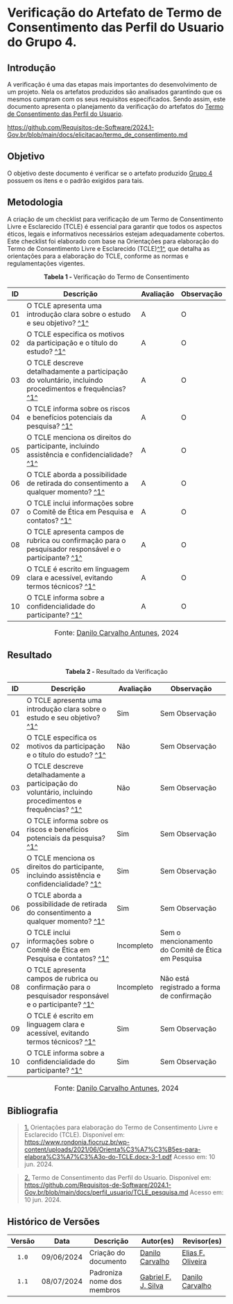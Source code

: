 # Verificação do Artefato de Termo de Consentimento das Perfil do Usuario do Grupo 4.

## Introdução
A verificação é uma das etapas mais importantes do desenvolvimento de um projeto. Nela os artefatos produzidos são analisados garantindo que os mesmos cumpram com os seus requisitos especificados. Sendo assim, este documento apresenta o planejamento da verificação do artefatos do [Termo de Consentimento das Perfil do Usuario](https://github.com/Requisitos-de-Software/2024.1-Gov.br/blob/main/docs/perfil_usuario/TCLE_pesquisa.md).


https://github.com/Requisitos-de-Software/2024.1-Gov.br/blob/main/docs/elicitacao/termo_de_consentimento.md

## Objetivo
O objetivo deste documento é verificar se o artefato produzido [Grupo 4](https://github.com/Requisitos-de-Software/2023.1-Booking) possuem os itens e o padrão exigidos para tais.

## Metodologia

A criação de um checklist para verificação de um Termo de Consentimento Livre e Esclarecido (TCLE) é essencial para garantir que todos os aspectos éticos, legais e informativos necessários estejam adequadamente cobertos. Este checklist foi elaborado com base na Orientações para elaboração do Termo de Consentimento Livre e Esclarecido (TCLE)<a id="anchor_1" href="#REF1">^1^</a>, que detalha as orientações para a elaboração do TCLE, conforme as normas e regulamentações vigentes.

<p align="center" > <strong> Tabela 1 - </strong>Verificação do Termo de Consentimento</font></p>

| ID  | Descrição                                                                                                                      | Avaliação | Observação |
|-----|--------------------------------------------------------------------------------------------------------------------------------|-----------|------------|
| 01  | O TCLE apresenta uma introdução clara sobre o estudo e seu objetivo? <a id="anchor_1" href="#REF1">^1^</a>                     | A         | O          |
| 02  | O TCLE especifica os motivos da participação e o título do estudo? <a id="anchor_1" href="#REF1">^1^</a>                       | A         | O          |
| 03  | O TCLE descreve detalhadamente a participação do voluntário, incluindo procedimentos e frequências? <a id="anchor_1" href="#REF1">^1^</a> | A         | O          |
| 04  | O TCLE informa sobre os riscos e benefícios potenciais da pesquisa? <a id="anchor_1" href="#REF1">^1^</a>                      | A         | O          |
| 05  | O TCLE menciona os direitos do participante, incluindo assistência e confidencialidade? <a id="anchor_1" href="#REF1">^1^</a> | A         | O          |
| 06  | O TCLE aborda a possibilidade de retirada do consentimento a qualquer momento? <a id="anchor_1" href="#REF1">^1^</a>          | A         | O          |
| 07  | O TCLE inclui informações sobre o Comitê de Ética em Pesquisa e contatos? <a id="anchor_1" href="#REF1">^1^</a>                | A         | O          |
| 08  | O TCLE apresenta campos de rubrica ou confirmação para o pesquisador responsável e o participante? <a id="anchor_1" href="#REF1">^1^</a>      | A         | O          |
| 09  | O TCLE é escrito em linguagem clara e acessível, evitando termos técnicos? <a id="anchor_1" href="#REF1">^1^</a>               | A         | O          |
| 10  | O TCLE informa sobre a confidencialidade do participante? <a id="anchor_1" href="#REF1">^1^</a>                              | A         | O          |


<font size="3"><p style="text-align: center">Fonte: [Danilo Carvalho Antunes](https://github.com/Danilo-Carvalho-Antunes), 2024</p></font>

## Resultado 

<p align="center" > <strong> Tabela 2 - </strong>Resultado da Verificação</font></p>

| ID  | Descrição                                                                                                                      | Avaliação | Observação |
|-----|--------------------------------------------------------------------------------------------------------------------------------|-----------|------------|
| 01  | O TCLE apresenta uma introdução clara sobre o estudo e seu objetivo? <a id="anchor_1" href="#REF1">^1^</a>                     |    Sim    |     Sem Observação       |
| 02  | O TCLE especifica os motivos da participação e o título do estudo? <a id="anchor_1" href="#REF1">^1^</a>                       |     Não      |     Sem Observação       |
| 03  | O TCLE descreve detalhadamente a participação do voluntário, incluindo procedimentos e frequências? <a id="anchor_1" href="#REF1">^1^</a> |     Não     |     Sem Observação     |
| 04  | O TCLE informa sobre os riscos e benefícios potenciais da pesquisa? <a id="anchor_1" href="#REF1">^1^</a>                      |     Sim     |     Sem Observação      |
| 05  | O TCLE menciona os direitos do participante, incluindo assistência e confidencialidade? <a id="anchor_1" href="#REF1">^1^</a> |     Sim      |     Sem Observação      |
| 06  | O TCLE aborda a possibilidade de retirada do consentimento a qualquer momento? <a id="anchor_1" href="#REF1">^1^</a>          |     Sim     |    Sem Observação      |
| 07  | O TCLE inclui informações sobre o Comitê de Ética em Pesquisa e contatos? <a id="anchor_1" href="#REF1">^1^</a>                |     Incompleto     |     Sem o mencionamento do Comitê de Ética em Pesquisa    |
| 08  | O TCLE apresenta campos de rubrica ou confirmação para o pesquisador responsável e o participante? <a id="anchor_1" href="#REF1">^1^</a>      |     Incompleto     |     Não está registrado a forma de confirmação      |
| 09  | O TCLE é escrito em linguagem clara e acessível, evitando termos técnicos? <a id="anchor_1" href="#REF1">^1^</a>               |    Sim      |     Sem Observação      |
| 10  | O TCLE informa sobre a confidencialidade do participante? <a id="anchor_1" href="#REF1">^1^</a>                              |    Sim      |      Sem Observação     |


<font size="3"><p style="text-align: center">Fonte: [Danilo Carvalho Antunes](https://github.com/Danilo-Carvalho-Antunes), 2024</p></font>


## Bibliografia

> <a id="REF1" href="#anchor_1">1.</a> Orientações para elaboração do Termo de Consentimento Livre e Esclarecido (TCLE). Disponível em: https://www.rondonia.fiocruz.br/wp-content/uploads/2021/06/Orienta%C3%A7%C3%B5es-para-elabora%C3%A7%C3%A3o-do-TCLE.docx-3-1.pdf Acesso em: 10 jun. 2024.

> <a id="REF2" href="#anchor_2">2.</a> Termo de Consentimento das Perfil do Usuario. Disponível em: https://github.com/Requisitos-de-Software/2024.1-Gov.br/blob/main/docs/perfil_usuario/TCLE_pesquisa.md Acesso em: 10 jun. 2024.

## Histórico de Versões

| Versão | Data | Descrição | Autor(es) | Revisor(es) |
| :----: | :--: | --------- | ----------- | ------ |
| `1.0`  | 09/06/2024 | Criação do documento |  [Danilo Carvalho][DaniloGH] | [Elias F. Oliveira][EliasGH]  |
| `1.1`  | 08/07/2024 | Padroniza nome dos membros | [Gabriel F. J. Silva][GabrielFGH] | [Danilo Carvalho][DaniloGH]  |



[ClaudioGH]: https://github.com/claudiohsc
[DaniloGH]: https://github.com/Danilo-Carvalho-Antunes
[EliasGH]: https://github.com/EliasOliver21
[GabrielBGH]: https://github.com/Bertolazi
[GabrielFGH]: https://github.com/MMcLovin
[PabloGH]: https://github.com/pabloheika
[RicardoGH]: https://www.github.com/avmricardo
